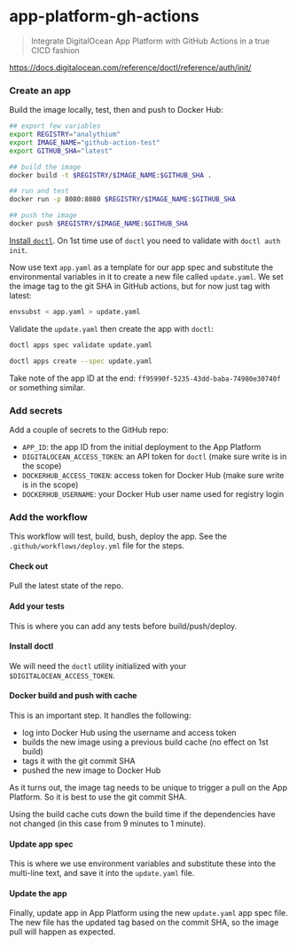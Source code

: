 # app-platform-gh-actions

> Integrate DigitalOcean App Platform with GitHub Actions in a true CICD fashion

https://docs.digitalocean.com/reference/doctl/reference/auth/init/

### Create an app

Build the image locally, test, then and push to Docker Hub:

```bash
## export few variables
export REGISTRY="analythium"
export IMAGE_NAME="github-action-test"
export GITHUB_SHA="latest"

## build the image
docker build -t $REGISTRY/$IMAGE_NAME:$GITHUB_SHA .

## run and test
docker run -p 8080:8080 $REGISTRY/$IMAGE_NAME:$GITHUB_SHA

## push the image
docker push $REGISTRY/$IMAGE_NAME:$GITHUB_SHA
```

[Install `doctl`](https://docs.digitalocean.com/reference/doctl/how-to/install/). On 1st time use of `doctl` you need to validate with `doctl auth init`. 

Now use text `app.yaml` as a template for our app spec and substitute the environmental variables in it to create a new file called `update.yaml`. We set the image tag to the git SHA in GitHub actions, but for now just tag with latest:

```bash
envsubst < app.yaml > update.yaml
```

Validate the `update.yaml` then create the app with `doctl`:

```bash
doctl apps spec validate update.yaml

doctl apps create --spec update.yaml
```

Take note of the app ID at the end: `ff95990f-5235-43dd-baba-74980e30740f` or something similar.

### Add secrets

Add a couple of secrets to the GitHub repo:

- `APP_ID`: the app ID from the initial deployment to the App Platform
- `DIGITALOCEAN_ACCESS_TOKEN`: an API token for `doctl` (make sure write is in the scope)
- `DOCKERHUB_ACCESS_TOKEN`: access token for Docker Hub (make sure write is in the scope)
- `DOCKERHUB_USERNAME`: your Docker Hub user name used for registry login

### Add the workflow

This workflow will test, build, bush, deploy the app. See the `.github/workflows/deploy.yml` file for the steps.

#### Check out

Pull the latest state of the repo.

#### Add your tests

This is where you can add any tests before build/push/deploy.

#### Install doctl

We will need the `doctl` utility initialized with your `$DIGITALOCEAN_ACCESS_TOKEN`.

#### Docker build and push with cache

This is an important step. It handles the following:

- log into Docker Hub using the username and access token
- builds the new image using a previous build cache (no effect on 1st build)
- tags it with the git commit SHA
- pushed the new image to Docker Hub

As it turns out, the image tag needs to be unique to trigger a pull on the App Platform. So it is best to use the git commit SHA.

Using the build cache cuts down the build time if the dependencies have not changed (in this case from 9 minutes to 1 minute).

#### Update app spec

This is where we use environment variables and substitute these into the multi-line text, and save it into the `update.yaml` file.

#### Update the app

Finally, update app in App Platform using the new `update.yaml` app spec file. The new file has the updated tag based on the commit SHA, so the image pull will happen as expected.
